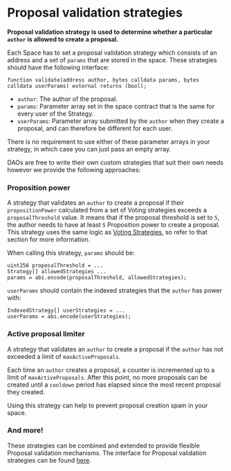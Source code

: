 # Proposal validation strategies

**Proposal validation strategy is used to determine whether a particular `author` is allowed to create a proposal.**&#x20;

Each Space has to set a proposal validation strategy which consists of an address and a set of `params` that are stored in the space. These strategies should have the following interface:&#x20;

```solidity
function validate(address author, bytes calldata params, bytes calldata userParams) external returns (bool);
```

* `author`: The author of the proposal.
* `params`: Parameter array set in the space contract that is the same for every user of the Strategy.
* `userParams`: Parameter array submitted by the `author` when they create a proposal, and can therefore be different for each user.&#x20;

There is no requirement to use either of these parameter arrays in your strategy, in which case you can just pass an empty array.

DAOs are free to write their own custom strategies that suit their own needs however we provide the following approaches:

### Proposition power

A strategy that validates an `author` to create a proposal if their `propositionPower` calculated from a set of Voting strategies exceeds a `proposalThreshold` value. It means that if the proposal threshold is set to `5`, the author needs to have at least `5` Proposition power to create a proposal. This strategy uses the same logic as [Voting Strategies](https://app.gitbook.com/o/-LFgTZvhAg63US8GVxGf/s/Z1apxjsgt60dN7Nlmu01/\~/changes/20/protocol-sx-evm/voting-strategies), so refer to that section for more information.

When calling this strategy, `params` should be:

```solidity
uint256 proposalThreshold = ...
Strategy[] allowedStrategies ...
params = abi.encode(proposalThreshold, allowedStrategies);
```

`userParams` should contain the indexed strategies that the `author` has power with:

```solidity
IndexedStrategy[] userStrategies = ...
userParams = abi.encode(userStrategies);
```

### Active proposal limiter&#x20;

A strategy that validates an `author` to create a proposal if the `author` has not exceeded a limit of `maxActiveProposals`.

Each time an `author` creates a proposal, a counter is incremented up to a limit of `maxActiveProposals`. After this point, no more proposals can be created until a `cooldown` period has elapsed since the most recent proposal they created.

Using this strategy can help to prevent proposal creation spam in your space.&#x20;

### And more!

These strategies can be combined and extended to provide flexible Proposal validation mechanisms. The interface for Proposal validation strategies can be found [here](https://github.com/snapshot-labs/sx-evm/blob/main/src/interfaces/IProposalValidationStrategy.sol).&#x20;
